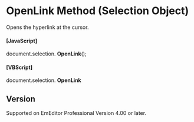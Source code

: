 # OpenLink Method (Selection Object)

Opens the hyperlink at the cursor.

#### \[JavaScript\]

document.selection. **OpenLink**();

#### \[VBScript\]

document.selection. **OpenLink**

## Version

Supported on EmEditor Professional Version 4.00 or later.